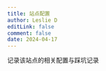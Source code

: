 ```yaml
---
title: 站点配置
author: Leslie D
editLink: false
comment: false
date: 2024-04-17
---
```


记录该站点的相关配置与踩坑记录